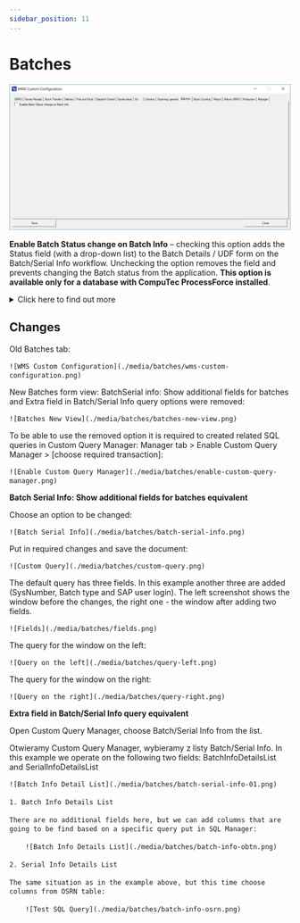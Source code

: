 ```yaml
---
sidebar_position: 11
---
```


# Batches

![Batches](./media/batches.webp)

**Enable Batch Status change on Batch Info** – checking this option adds the Status field (with a drop-down list) to the Batch Details / UDF form on the Batch/Serial Info workflow. Unchecking the option removes the field and prevents changing the Batch status from the application. **This option is available only for a database with CompuTec ProcessForce installed**.
    <details>
    <summary>Click here to find out more</summary>
    <div>
        ![Enable Batch Status](./media/batches/enable-batch-status.png)
    </div>
    </details>

## Changes

Old Batches tab:

    ![WMS Custom Configuration](./media/batches/wms-custom-configuration.png)

New Batches form view: BatchSerial info: Show additional fields for batches and Extra field in Batch/Serial Info query options were removed:

    ![Batches New View](./media/batches/batches-new-view.png)

To be able to use the removed option it is required to created related SQL queries in Custom Query Manager: Manager tab > Enable Custom Query Manager > [choose required transaction]:

    ![Enable Custom Query Manager](./media/batches/enable-custom-query-manager.png)

**Batch Serial Info: Show additional fields for batches equivalent**

Choose an option to be changed:

    ![Batch Serial Info](./media/batches/batch-serial-info.png)
    
Put in required changes and save the document:

    ![Custom Query](./media/batches/custom-query.png)

The default query has three fields. In this example another three are added (SysNumber, Batch type and SAP user login). The left screenshot shows the window before the changes, the right one - the window after adding two fields.

    ![Fields](./media/batches/fields.png)

The query for the window on the left:

    ![Query on the left](./media/batches/query-left.png)

The query for the window on the right:

    ![Query on the right](./media/batches/query-right.png)

**Extra field in Batch/Serial Info query equivalent**

Open Custom Query Manager, choose Batch/Serial Info from the list.

Otwieramy Custom Query Manager, wybieramy z listy Batch/Serial Info. In this example we operate on the following two fields: BatchInfoDetailsList and SerialInfoDetailsList

    ![Batch Info Detail List](./media/batches/batch-serial-info-01.png)

    1. Batch Info Details List

    There are no additional fields here, but we can add columns that are going to be find based on a specific query put in SQL Manager:

        ![Batch Info Details List](./media/batches/batch-info-obtn.png)

    2. Serial Info Details List

    The same situation as in the example above, but this time choose columns from OSRN table:

        ![Test SQL Query](./media/batches/batch-info-osrn.png)
